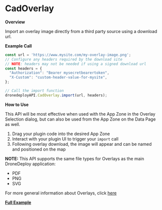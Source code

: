 # CadOverlay

**Overview**

Import an overlay image directly from a third party source using a download url.

**Example Call**

```javascript
const url = 'https://www.mysite.com/my-overlay-image.png';
// Configure any headers required by the download site
// NOTE: headers may not be needed if using a signed download url
const headers = {
  "Authorization": "Bearer mysecretbearertoken",
  "X-Custom": "custom-header-value-for-mysite",
};

// Call the import function
dronedeployAPI.CadOverlay.import(url, headers);
```

**How to Use**

This API will be most effective when used with the App Zone in the Overlay Selection
dialog, but can also be used from the App Zone on the Data Page as well.

1. Drag your plugin code into the desired App Zone
2. Interact with your plugin UI to trigger your `import` call
3. Following overlay download, the image will appear and can be named and positioned on the map


**NOTE:** This API supports the same file types for Overlays as the main DroneDeploy application:
- PDF
- PNG
- SVG

For more general information about Overlays, click [here](https://support.dronedeploy.com/docs/overlay-cad-files-with-dronedeploy)

[**Full Example**](/cadoverlay/example-overlay.basic.md)
